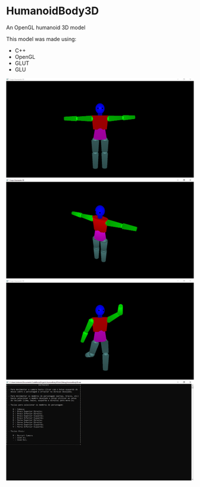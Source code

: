 # HumanoidBody3D
An OpenGL humanoid 3D model

This model was made using:
  - C++
  - OpenGL
  - GLUT
  - GLU

![](images/01.PNG)
![](images/02.PNG)
![](images/03.PNG)
![](images/04.PNG)

